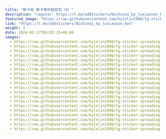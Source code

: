 ```yaml
---
title: "斯卡哈 斯卡蒂的贴纸包（0）"
description: "regular: https://t.me/addstickers/Nishino1_by_luxiaoxun_bot"
featured_image: "https://raw.githubusercontent.com/kylelin1998/tg-sticker-spreading-worldwide-images/main/img/67ec2c98-4ad1-419f-81ea-d64f3c79ed30.jpg"
link: "https://t.me/addstickers/Nishino1_by_luxiaoxun_bot"
weight: 3
date: 2024-02-17T08:03:15+08:00
images:
  - https://raw.githubusercontent.com/kylelin1998/tg-sticker-spreading-worldwide-images/main/img/67ec2c98-4ad1-419f-81ea-d64f3c79ed30.jpg
  - https://raw.githubusercontent.com/kylelin1998/tg-sticker-spreading-worldwide-images/main/img/2de7c7fb-536b-47bb-b10f-5150d061eebb.jpg
  - https://raw.githubusercontent.com/kylelin1998/tg-sticker-spreading-worldwide-images/main/img/1b9f0218-30a7-4f05-9c01-1f49c82c80b3.jpg
  - https://raw.githubusercontent.com/kylelin1998/tg-sticker-spreading-worldwide-images/main/img/9bc80cd8-016d-4cb3-87f1-ef1bc4dff49b.jpg
  - https://raw.githubusercontent.com/kylelin1998/tg-sticker-spreading-worldwide-images/main/img/92bb781e-8bf7-4b3a-9e21-ed394aa0a7f0.jpg
  - https://raw.githubusercontent.com/kylelin1998/tg-sticker-spreading-worldwide-images/main/img/61101348-5998-47ae-b276-ef0dfb569459.jpg
  - https://raw.githubusercontent.com/kylelin1998/tg-sticker-spreading-worldwide-images/main/img/b8852231-5abf-4864-bdd4-3fbc7b8d2cee.jpg
  - https://raw.githubusercontent.com/kylelin1998/tg-sticker-spreading-worldwide-images/main/img/e4e27386-47cc-4131-b6e6-d2a7f91606a5.jpg
  - https://raw.githubusercontent.com/kylelin1998/tg-sticker-spreading-worldwide-images/main/img/83705090-797b-47bf-bc73-71d2e6f6316d.jpg
  - https://raw.githubusercontent.com/kylelin1998/tg-sticker-spreading-worldwide-images/main/img/14f44e0e-cc35-484c-9cb7-705f0faaf0d0.jpg
  - https://raw.githubusercontent.com/kylelin1998/tg-sticker-spreading-worldwide-images/main/img/1c1338df-e603-4777-8e15-61386efde0cd.jpg
  - https://raw.githubusercontent.com/kylelin1998/tg-sticker-spreading-worldwide-images/main/img/688973ff-c9ca-4df0-be9e-9d4cfae38d47.jpg
  - https://raw.githubusercontent.com/kylelin1998/tg-sticker-spreading-worldwide-images/main/img/afe6ee6c-b96d-40b0-91a6-5ddf1c463c16.jpg
  - https://raw.githubusercontent.com/kylelin1998/tg-sticker-spreading-worldwide-images/main/img/7118a3b0-2cd2-49d9-9354-05bd365e9a19.jpg
  - https://raw.githubusercontent.com/kylelin1998/tg-sticker-spreading-worldwide-images/main/img/205b11ea-3f4c-43b0-a1ca-6076da759d78.jpg
  - https://raw.githubusercontent.com/kylelin1998/tg-sticker-spreading-worldwide-images/main/img/74d0fd0c-c236-4e26-a48a-113a116ed7dd.jpg
  - https://raw.githubusercontent.com/kylelin1998/tg-sticker-spreading-worldwide-images/main/img/7a1bd807-9b4f-43d0-bab2-8df61aaa3b73.jpg
  - https://raw.githubusercontent.com/kylelin1998/tg-sticker-spreading-worldwide-images/main/img/cdd761e0-2b87-4cdd-831e-4732df8bf509.jpg
  - https://raw.githubusercontent.com/kylelin1998/tg-sticker-spreading-worldwide-images/main/img/a86f71d8-60ef-4378-8596-17cedb4effbe.jpg
  - https://raw.githubusercontent.com/kylelin1998/tg-sticker-spreading-worldwide-images/main/img/8ff49d5d-dedf-4b1d-afb7-78ed3cd6ad95.jpg
---
```


